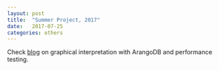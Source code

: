 ```yaml
---
layout: post
title:  "Summer Project, 2017"
date:   2017-07-25
categories: others
---
```


Check [blog](https://goo.gl/wWLbmV) on graphical interpretation with ArangoDB and performance testing.